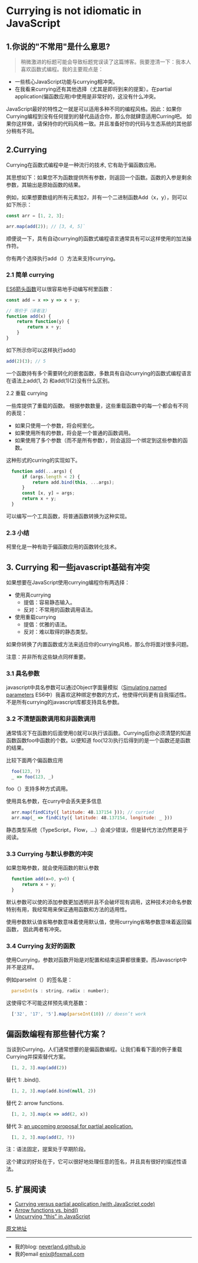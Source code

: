 # Currying is not idiomatic in JavaScript

## 1.你说的"不常用"是什么意思?

> 稍微激进的标题可能会导致标题党误读了这篇博客。我要澄清一下：我本人喜欢函数式编程。我的主要观点是：

 - 一些核心JavaScript功能与currying相冲突。
 - 在我看来currying还有其他选择（尤其是即将到来的提案）。在partial application(偏函数应用)中使用是非常好的，这没有什么冲突。
 
 JavaScript最好的特性之一就是可以适用多种不同的编程风格。因此：如果你Currying编程到没有任何提到的替代品适合你，那么你就肆意适用Curring吧。 如果你这样做，请保持你的代码风格一致。并且准备好你的代码与生态系统的其他部分稍有不同。

## 2.Currying

 Currying在函数式编程中是一种流行的技术, 它有助于偏函数应用。
 
 其思想如下：如果您不为函数提供所有参数，则返回一个函数。函数的入参是剩余参数，其输出是原始函数的结果。
 
 例如，如果想要数组的所有元素加2，并有一个二进制函数Add（x，y），则可以如下所示：

```javascript
const arr = [1, 2, 3];

arr.map(add(2)); // [3, 4, 5]`
```

 顺便说一下，具有自动currying的函数式编程语言通常具有可以这样使用的加法操作符。

 你有两个选择执行add（）方法来支持currying。

### 2.1 简单 currying  
      
 [ES6箭头函数](http://exploringjs.com/es6/ch_arrow-functions.html)可以很容易地手动编写柯里函数：
 
```javascript
const add = x => y => x + y;

// 等价于（译者注）
function add(x) { 
    return function(y) {
        return x + y;
    }
}
```
 如下所示你可以这样执行add()

```javascript
add(2)(3); // 5
```
 一个函数持有多个需要转化的嵌套函数，多数具有自动currying的函数式编程语言在语法上add(1, 2) 和add(1)(2)没有什么区别。

2.2 重载 currying
  
  一些库提供了重载的函数。 根据参数数量，这些重载函数中的每一个都会有不同的表现：
  
  - 如果只使用一个参数，将会柯里化。
  - 如果使用所有的参数，将会是一个普通的函数调用。
  - 如果使用了多个参数（而不是所有参数），则会返回一个绑定到这些参数的函数。
  
  这种形式的curring的实现如下。
  
```javascript
  function add(...args) {
      if (args.length < 2) {
          return add.bind(this, ...args);
      }
      const [x, y] = args;
      return x + y;
  }
```  

可以编写一个工具函数，将普通函数转换为这种实现。
  
### 2.3 小结

 柯里化是一种有助于偏函数应用的函数转化技术。
 
## 3. Currying 和一些javascript基础有冲突

 如果想要在JavaScript使用currying编程你有两选择：
 
  - 使用真currying
    - 提倡：容易静态输入。
    - 反对：不常用的函数调用语法。
  - 使用重载currying
    - 提倡：优雅的语法。
    - 反对：难以取得的静态类型。

 如果你转换了内置函数或方法来适应你的currying风格，那么你将面对很多问题。
 
 注意：并非所有这些缺点同样重要。
 
### 3.1 具名参数

javascript中具名参数可以通过Object字面量模拟（[Simulating named parameters](http://exploringjs.com/es6/ch_parameter-handling.html#sec_named-parameters) ES6中）我喜欢这种绑定参数的方式，他使得代码更有自我描述性。不是所有currying的javascript库都支持具名参数。

### 3.2 不清楚函数调用和非函数调用

通常情况下在函数的后面使用()就可以执行该函数。Currying后你必须清楚的知道函数函数foo中函数的个数。以便知道 foo(123)执行后得到的是一个函数还是函数的结果。
 
比较下面两个偏函数应用

```javascript
  foo(123, ?)
  _ => foo(123, _)
```  
foo（）支持多种方式调用。

使用具名参数，在curry中会丢失更多信息

```javascript
  arr.map(findCity({ latitude: ‎48.137154 })); // curried
  arr.map(_ => findCity({ latitude: ‎48.137154, longitude: _ }))
```

静态类型系统（TypeScript，Flow，...）会减少错误，但是替代方法仍然更易于阅读。

### 3.3 Currying 与默认参数的冲突

如果忽略参数，就会使用函数的默认参数

```javascript
  function add(x=0, y=0) {
      return x + y;
  }
```
 默认参数可以使的添加参数更加透明并且不会破坏现有调用，这种技术对命名参数特别有用，我经常用来保证通用函数和方法的适用性。

 使用参数默认值省略参数意味着使用默认值，使用currying省略参数意味着返回偏函数， 因此两者有冲突。
 
### 3.4 Currying 友好的函数
 
 使用Currying，参数对函数开始是对配置和结束运算都很重要。而Javascript中并不是这样。
 
 例如parseInt（）的签名是：
 
```javascript
  parseInt(s : string, radix : number);
```
这使得它不可能这样预先填充基数：
 
```javascript
  ['32', '17', '5'].map(parseInt(10)) // doesn’t work
```

## 偏函数编程有那些替代方案？

当谈到Currying，人们通常想要的是偏函数编程。让我们看看下面的例子重载Currying并探索替代方案。
 
```javascript
  [1, 2, 3].map(add(2))
```

替代 1: .bind().
 
```javascript
  [1, 2, 3].map(add.bind(null, 2))
```

替代 2: arrow functions.
 
```javascript
  [1, 2, 3].map(x => add(2, x))
```
替代 3: [an upcoming proposal for partial application.](https://github.com/rbuckton/proposal-partial-application)

```javascript
  [1, 2, 3].map(add(2, ?))
```

注：语法固定，提案处于早期阶段。

这个建议的好处在于，它可以很好地处理任意的签名，并且具有很好的描述性语法。

## 5. 扩展阅读

 - [Currying versus partial application (with JavaScript code)](http://2ality.com/2011/09/currying-vs-part-eval.html)
 - [Arrow functions vs. bind()](http://2ality.com/2016/02/arrow-functions-vs-bind.html)
 - [Uncurrying “this” in JavaScript](http://2ality.com/2011/11/uncurrying-this.html)


[原文地址](http://2ality.com/2017/11/currying-in-js.html)


---
- 我的blog: [neverland.github.io](https://neverland.github.io/)
- 我的email [enix@foxmail.com](enix@foxmail.com)